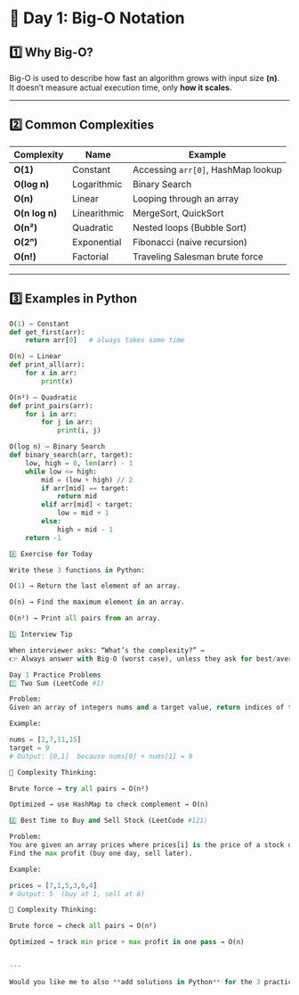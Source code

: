 # 📍 Day 1: Big-O Notation

## 1️⃣ Why Big-O?

Big-O is used to describe how fast an algorithm grows with input size **(n)**.  
It doesn’t measure actual execution time, only **how it scales**.

---

## 2️⃣ Common Complexities

| Complexity | Name         | Example                                |
|------------|-------------|----------------------------------------|
| **O(1)**   | Constant     | Accessing `arr[0]`, HashMap lookup     |
| **O(log n)** | Logarithmic | Binary Search                         |
| **O(n)**   | Linear       | Looping through an array               |
| **O(n log n)** | Linearithmic | MergeSort, QuickSort              |
| **O(n²)**  | Quadratic    | Nested loops (Bubble Sort)             |
| **O(2ⁿ)**  | Exponential  | Fibonacci (naive recursion)            |
| **O(n!)**  | Factorial    | Traveling Salesman brute force         |

---

## 3️⃣ Examples in Python

```python
O(1) – Constant
def get_first(arr):
    return arr[0]   # always takes same time

O(n) – Linear
def print_all(arr):
    for x in arr:
        print(x)

O(n²) – Quadratic
def print_pairs(arr):
    for i in arr:
        for j in arr:
            print(i, j)

O(log n) – Binary Search
def binary_search(arr, target):
    low, high = 0, len(arr) - 1
    while low <= high:
        mid = (low + high) // 2
        if arr[mid] == target:
            return mid
        elif arr[mid] < target:
            low = mid + 1
        else:
            high = mid - 1
    return -1

4️⃣ Exercise for Today

Write these 3 functions in Python:

O(1) → Return the last element of an array.

O(n) → Find the maximum element in an array.

O(n²) → Print all pairs from an array.

5️⃣ Interview Tip

When interviewer asks: “What’s the complexity?” →
👉 Always answer with Big-O (worst case), unless they ask for best/average.

Day 1 Practice Problems
1️⃣ Two Sum (LeetCode #1)

Problem:
Given an array of integers nums and a target value, return indices of the two numbers that add up to the target.

Example:

nums = [2,7,11,15]
target = 9
# Output: [0,1]  because nums[0] + nums[1] = 9

📌 Complexity Thinking:

Brute force → try all pairs → O(n²)

Optimized → use HashMap to check complement → O(n)

2️⃣ Best Time to Buy and Sell Stock (LeetCode #121)

Problem:
You are given an array prices where prices[i] is the price of a stock on day i.
Find the max profit (buy one day, sell later).

Example:

prices = [7,1,5,3,6,4]
# Output: 5  (buy at 1, sell at 6)

📌 Complexity Thinking:

Brute force → check all pairs → O(n²)

Optimized → track min price + max profit in one pass → O(n)


---

Would you like me to also **add solutions in Python** for the 3 practice functions (`O(1), O(n), O(n²)`) and the **Two Sum & Stock Problem** so the GitHub file becomes a mini learning + coding notebook